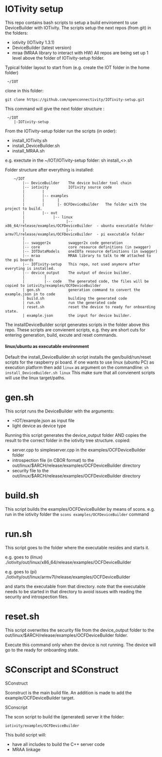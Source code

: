 # IOTivity setup

This repo contains bash scripts to setup a build enviroment to use DeviceBuilder with IOTivity.
The scripts setup the next repos (from git) in the folders:
- iotivity (IOTivity 1.3.1)
- DeviceBuilder (latest version)
- mraa (MRAA library to interact with HW)
All repos are being set up 1 level above the folder of IOTivity-setup folder.

Typical folder layout to start from (e.g. create the IOT folder in the home folder)
     
     
     ~/IOT
     
clone in this folder:

```git clone https://github.com/openconnectivity/IOTivity-setup.git```
     
This command will give the next folder structure :
     
     ~/IOT
        |-IOTivity-setup 
    
From the IOTivity-setup folder run the scripts (in order):
- install_IOTivity.sh
- install_DeviceBuilder.sh
- install_MRAA.sh

e.g. exectute in the ~/IOT/IOTivity-setup folder: sh install_<>.sh


Folder structure after everything is installed:
        
        ~/IOT        
            |-- DeviceBuilder    The device builder tool chain
			|-- iotivity         IOTivity source code
			|        | 
			|		 |-- examples
			|		 |		|
			|		 |		|- OCFDeviceBuilder   The folder with the project to build.
			|        |-- out
			|             |-- linux
			|                   |-- x86_64/release/examples/OCFDeviceBuilder  - ubuntu executable folder
			|                   |-- armv7l/release/examples/OCFDeviceBuilder  - pi executable folder
			|
            |-- swagger2x        swagger2x code generation
            |-- core             core resource definitions (in swagger)
            |-- IOTDataModels    oneIOTa resource definitions (in swagger)
            |-- mraa             MRAA library to talk to HW attached to the pi boards
			|-- IOTivity-setup   This repo, not used anymore after everyting is installed.
			|-- device_output    The output of device builder.
			|         |
            |	      |-- code   The generated code, the files will be copied to iotivity/examples/OCFDeviceBuilder
            | gen.sh             generation command to convert the example.json in to code
            | build.sh           building the generated code
            | run.sh             run the generated code
            | reset.sh           reset the device to ready for onboarding state.
			| example.json       the input for device builder.
        
		
The installDeviceBuilder script generates scripts in the folder above this repo.
These scripts are convienent scripts, e.g. they are short cuts for entering generation, build, excute and reset commands.


#### linux/ubuntu as executable environment
Default the install_DeviceBuilder.sh script installs the gen/build/run/reset scripts for the raspberry pi board.
if one wants to use linux (ubuntu PC) as execution platform then add ```linux``` as argument on the commandline:
```sh install_DeviceBuilder.sh linux```
This make sure that all convienent scripts will use the linux target/paths.
    
# gen.sh
This script runs the DeviceBuilder with the arguments:
- ~IOT/example.json as input file
- light device as device type

Running this script generates the device_output folder AND copies the result to the correct folder in the iotivity tree structure.
copied:
- server.cpp to simpleserver.cpp in the examples/OCFDeviceBuilder folder
- introspection file (in CBOR format) to the out/linux/$ARCH/release/examples/OCFDeviceBuilder directory
- security file to the out/linux/$ARCH/release/examples/OCFDeviceBuilder directory

# build.sh
This script builds the examples/OCFDeviceBuilder by means of scons.
e.g. run in the iotivity folder the ```scons examples/OCFDeviceBuilder``` command

# run.sh
This script goes to the folder where the executable resides and starts it.

e.g. goes to (linux)
./iotivity/out/linux/x86_64/release/examples/OCFDeviceBuilder

e.g. goes to (pi)
./iotivity/out/linux/armv7l/release/examples/OCFDeviceBuilder

and starts the executable from that directory.
note that the executable needs to be started in that directory to avoid issues with reading the security and introspection files.


# reset.sh
This script overwrites the security file from the device_output folder to the 
out/linux/$ARCH/release/examples/OCFDeviceBuilder folder.

Execute this command only when the device is not running.
The device will go to the ready for onboarding state.



# SConscript and SConstruct

SConstruct 

Sconstruct is the main build file.
An addition is made to add the example/OCFDeviceBuilder target.

SConscript

The scon script to build the (generated) server it the folder:

```iotivity/examples/OCFDeviceBuilder```

This build script will:
- have all includes to build the C++ server code 
- MRAA linkage

